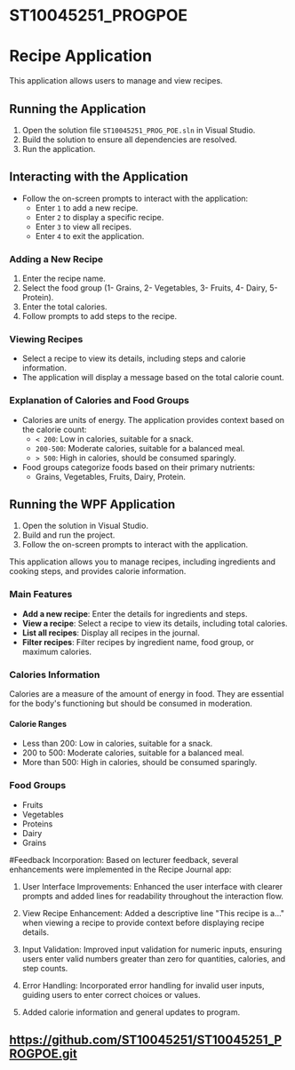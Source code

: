 # ST10045251_PROGPOE
# Recipe Application

This application allows users to manage and view recipes.

## Running the Application

1. Open the solution file `ST10045251_PROG_POE.sln` in Visual Studio.
2. Build the solution to ensure all dependencies are resolved.
3. Run the application.

## Interacting with the Application

- Follow the on-screen prompts to interact with the application:
  - Enter `1` to add a new recipe.
  - Enter `2` to display a specific recipe.
  - Enter `3` to view all recipes.
  - Enter `4` to exit the application.

### Adding a New Recipe

1. Enter the recipe name.
2. Select the food group (1- Grains, 2- Vegetables, 3- Fruits, 4- Dairy, 5- Protein).
3. Enter the total calories.
4. Follow prompts to add steps to the recipe.

### Viewing Recipes

- Select a recipe to view its details, including steps and calorie information.
- The application will display a message based on the total calorie count.

### Explanation of Calories and Food Groups

- Calories are units of energy. The application provides context based on the calorie count:
  - `< 200`: Low in calories, suitable for a snack.
  - `200-500`: Moderate calories, suitable for a balanced meal.
  - `> 500`: High in calories, should be consumed sparingly.
- Food groups categorize foods based on their primary nutrients:
  - Grains, Vegetables, Fruits, Dairy, Protein.

## Running the WPF Application

1. Open the solution in Visual Studio.
2. Build and run the project.
3. Follow the on-screen prompts to interact with the application.

This application allows you to manage recipes, including ingredients and cooking steps, and provides calorie information.
### Main Features

- **Add a new recipe**: Enter the details for ingredients and steps.
- **View a recipe**: Select a recipe to view its details, including total calories.
- **List all recipes**: Display all recipes in the journal.
- **Filter recipes**: Filter recipes by ingredient name, food group, or maximum calories.

### Calories Information

Calories are a measure of the amount of energy in food. They are essential for the body's functioning but should be consumed in moderation.

#### Calorie Ranges

- Less than 200: Low in calories, suitable for a snack.
- 200 to 500: Moderate calories, suitable for a balanced meal.
- More than 500: High in calories, should be consumed sparingly.

### Food Groups

- Fruits
- Vegetables
- Proteins
- Dairy
- Grains

#Feedback Incorporation:
Based on lecturer feedback, several enhancements were implemented in the Recipe Journal app:

1. User Interface Improvements: Enhanced the user interface with clearer prompts and added lines for readability throughout the interaction flow.

2. View Recipe Enhancement: Added a descriptive line "This recipe is a..." when viewing a recipe to provide context before displaying recipe details.

3. Input Validation: Improved input validation for numeric inputs, ensuring users enter valid numbers greater than zero for quantities, calories, and step counts.

4. Error Handling: Incorporated error handling for invalid user inputs, guiding users to enter correct choices or values.
   
5. Added calorie information and general updates to program.

   
## https://github.com/ST10045251/ST10045251_PROGPOE.git

